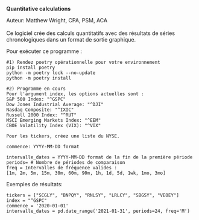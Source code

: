 <b> Quantitative calculations </b>

Auteur: Matthew Wright, CPA, PSM, ACA <br> 
<br> Ce logiciel crée des calculs quantitatifs avec des résultats de séries chronologiques dans un format de sortie graphique.

Pour exécuter ce programme :

    #1) Rendez poetry opérationnelle pour votre environnement
    pip install poetry
    python -m poetry lock --no-update
    python -m poetry install
    
    #2) Programme en cours
    Pour l'argument index, les options actuelles sont :
    S&P 500 Index: "^GSPC"
    Dow Jones Industrial Average: "^DJI"
    Nasdaq Composite: "^IXIC"
    Russell 2000 Index: "^RUT"
    MSCI Emerging Markets Index: "^EEM"
    CBOE Volatility Index (VIX): "^VIX"

    Pour les tickers, créez une liste du NYSE.

    commence: YYYY-MM-DD format

    intervalle_dates = YYYY-MM-DD format de la fin de la première période
    periods= # Nombre de périodes de comparaison
    freq = Intervalles de fréquence valides :
    [1m, 2m, 5m, 15m, 30m, 60m, 90m, 1h, 1d, 5d, 1wk, 1mo, 3mo]

Exemples de résultats:

    tickers = ["SCGLY", "BNPQY", "RNLSY", "LRLCY", "SBGSY", "VEOEY"]
    index = "^GSPC"
    commence = '2020-01-01'
    intervalle_dates = pd.date_range('2021-01-31', periods=24, freq='M')
